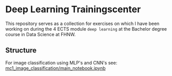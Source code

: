 # Deep Learning Trainingscenter

This repository serves as a collection for exercises on which I have been working on during the 4 ECTS module `deep learning` at the Bachelor degree course in Data Science at FHNW.

## Structure

For image classification using MLP's and CNN's see: [mc1_image_classification/main_notebook.ipynb](mini-challenges/mc1_image_classification/main_notebook.ipynb)
